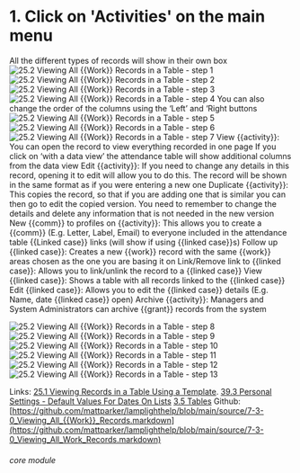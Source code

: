 # 1. Click on &#039;Activities&#039; on the main menu

All the different types of records will show in their own box
![25.2 Viewing All {{Work}} Records in a Table - step 1](25.2_Viewing_All_Work_Records_in_a_Table_im_1.png)
![25.2 Viewing All {{Work}} Records in a Table - step 2](25.2_Viewing_All_Work_Records_in_a_Table_im_2.png)
![25.2 Viewing All {{Work}} Records in a Table - step 3](25.2_Viewing_All_Work_Records_in_a_Table_im_3.png)
![25.2 Viewing All {{Work}} Records in a Table - step 4](25.2_Viewing_All_Work_Records_in_a_Table_im_4.png)
You can also change the order of the columns using the ‘Left’ and ‘Right buttons
![25.2 Viewing All {{Work}} Records in a Table - step 5](25.2_Viewing_All_Work_Records_in_a_Table_im_5.png)
![25.2 Viewing All {{Work}} Records in a Table - step 6](25.2_Viewing_All_Work_Records_in_a_Table_im_6.png)
![25.2 Viewing All {{Work}} Records in a Table - step 7](25.2_Viewing_All_Work_Records_in_a_Table_im_7.png)
View {{activity}}: You can open the record to view everything recorded in one page
If you click on ‘with a data view’ the attendance table will show additional columns from the data view
Edit {{activity}}: If you need to change any details in this record, opening it to edit will allow you to do this. The record will be shown in the same format as if you were entering a new one
Duplicate {{activity}}: This copies the record, so that if you are adding one that is similar you can then go to edit the copied version. You need to remember to change the details and delete any information that is not needed in the new version
New {{comm}} to profiles on {{activity}}: This allows you to create a {{comm}} (E.g. Letter, Label, Email) to everyone included in the attendance table
{{Linked case}} links (will show if using {{linked case}}s)
Follow up {{linked case}}: Creates a new {{work}} record with the same {{work}} areas chosen as the one you are basing it on
Link/Remove link to {{linked case}}: Allows you to link/unlink the record to a {{linked case}}
View {{linked case}}: Shows a table with all records linked to the {{linked case}}
Edit {{linked case}}: Allows you to edit the {{linked case}} details (E.g. Name, date {{linked case}} open)
Archive {{activity}}: Managers and System Administrators can archive {{grant}} records from the system

![25.2 Viewing All {{Work}} Records in a Table - step 8](25.2_Viewing_All_Work_Records_in_a_Table_im_8.png)
![25.2 Viewing All {{Work}} Records in a Table - step 9](25.2_Viewing_All_Work_Records_in_a_Table_im_9.png)
![25.2 Viewing All {{Work}} Records in a Table - step 10](25.2_Viewing_All_Work_Records_in_a_Table_im_10.png)
![25.2 Viewing All {{Work}} Records in a Table - step 11](25.2_Viewing_All_Work_Records_in_a_Table_im_11.png)
![25.2 Viewing All {{Work}} Records in a Table - step 12](25.2_Viewing_All_Work_Records_in_a_Table_im_12.png)
![25.2 Viewing All {{Work}} Records in a Table - step 13](25.2_Viewing_All_Work_Records_in_a_Table_im_13.png)

Links:
[25.1 Viewing Records in a Table Using a Template](/help/index/p/25.1).
[39.3 Personal Settings - Default Values For Dates On Lists](/help/index/p/39.3)
[3.5 Tables](https://lamplight.online/en/help/index/p/3.5.0)
Github: [https://github.com/mattparker/lamplighthelp/blob/main/source/7-3-0_Viewing_All_{{Work}}_Records.markdown](https://github.com/mattparker/lamplighthelp/blob/main/source/7-3-0_Viewing_All_Work_Records.markdown)


###### core module